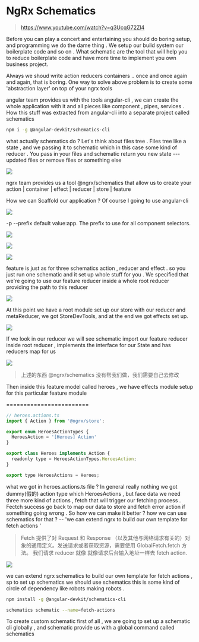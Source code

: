 # NgRx Schematics

> https://www.youtube.com/watch?v=q3UcqG72Zl4

Before you can play a concert and entertaining you should do boring setup, and programming we do the dame thing . We setup our build system our boilerplate code and so on . What schematic are the tool that will help you to reduce boilerplate code and have more time to implement you own business project. 

Always we shoud write action reducers containers .. once and once again and again, that is boring. One way to solve above problem is to create some 'abstraction layer' on top of your ngrx tools 

angular team provides us with the tools angular-cli , we can create the whole application with it and all pieces like component , pipes, services . How this stuff was extracted from angular-cli into a separate project called schematics

```bash
npm i -g @angular-devkit/schematics-cli
```

what actually schematics do ? Let's think about files tree . Files tree like a state , and we passing it to schematic which in this case some kind of reducer . You pass in your files and schematic return you new state --- updated files or remove files or something else  

![](./images/schematic.jpg) 

ngrx team provides us a tool @ngrx/schematics that allow us to create your action | container | effect | reducer | store | feature 

How we can Scaffold our application ? Of course I going to use angular-cli

![](./images/scaffold.jpg)

-p --prefix default value:app. The prefix to use for all component selectors.

![](./images/dependences.jpg)

![](./images/scaffold_store.jpg)

![](./images/scaffold_feature.jpg)

feature is just as for three schematics action , reducer and effect . so you just run one schematic and it set up whole stuff for you . We specified that we're going to use our feature reducer inside a whole root reducer providing the path to this reducer 

![](./images/root_module.jpg)

At this point we have a root module set up our store with our reducer and metaReducer, we got StoreDevTools, and at the end we got effects set up. 

![](./images/reducer.jpg)

If we look in our reducer we will see schematic  import our feature reducer inside root reducer , implements the interface for our State and has reducers map for us 

![](./images/feature_module.jpg) 

> 上述的东西 @ngrx/schematics 没有帮我们做，我们需要自己去修改

Then inside this feature model called heroes , we have effects module setup for this particular feature module 

========================

```js
// heroes.actions.ts
import { Action } from '@ngrx/store';

export enum HeroesActionTypes {
  HeroesAction = '[Heroes] Action'
}

export class Heroes implements Action {
  readonly type = HeroesActionTypes.HeroesAction;
}

export type HeroesActions = Heroes;

```

what we got in heroes.actions.ts file ? In general really nothing we got dummy(假的) action type which HeroesActions , but face data we need three more kind of actions , fetch that will trigger our fetching process . Fectch success go back to map our data to  store and fetch error action if something going wrong . So how we can make it better ? how we can use schematics for that ? -- 'we can extend ngrx to build our own template for fetch actions '

> Fetch 提供了对 Request 和 Response （以及其他与网络请求有关的）对象的通用定义。发送请求或者获取资源，需要使用 GlobalFetch.fetch 方法。 我们请求 reducer 就像 就像请求后台输入地址一样去 fetch action.

![](./images/schematics_extend.jpg)

we can extend ngrx schematics to build our own template for fetch actions , sp to set up schematics we should use schematics this is some kind of circle of dependency like robots making robots . 

```bash
npm install -g @angular-devkit/schematics-cli

schematics schematic --name=fetch-actions

```

To create custom schematic first of all , we are going tp set up a schematic cli globally , and schematic provide us with a global command called schematics 
